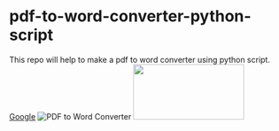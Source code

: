 # pdf-to-word-converter-python-script
This repo will help to make a pdf to word converter using python script. <a href="http://google.com">Google</a>
![PDF to Word Converter](https://www.repairwin.com/wp-content/uploads/2019/09/PDF-to-Word.jpg)
<img src="https://www.repairwin.com/wp-content/uploads/2019/09/PDF-to-Word.jpg" width="200" height="100">
